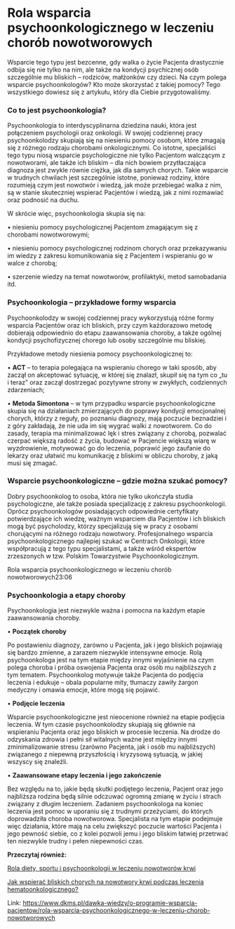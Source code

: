# Rola wsparcia psychoonkologicznego w leczeniu chorób nowotworowych

Wsparcie tego typu jest bezcenne, gdy walka o życie Pacjenta drastycznie odbija się nie tylko na nim, ale także na kondycji psychicznej osób szczególnie mu bliskich – rodziców, małżonków czy dzieci. Na czym polega wsparcie psychoonkologów? Kto może skorzystać z takiej pomocy? Tego wszystkiego dowiesz się z artykułu, który dla Ciebie przygotowaliśmy.


### Co to jest psychoonkologia?


Psychoonkologia to interdyscyplinarna dziedzina nauki, która jest połączeniem psychologii oraz onkologii. W swojej codziennej pracy psychoonkolodzy skupiają się na niesieniu pomocy osobom, które zmagają się z różnego rodzaju chorobami onkologicznymi. Co istotne, specjaliści tego typu niosą wsparcie psychologiczne nie tylko Pacjentom walczącym z nowotworami, ale także ich bliskim – dla nich bowiem przytłaczająca diagnoza jest zwykle równie ciężka, jak dla samych chorych. Takie wsparcie w trudnych chwilach jest szczególnie istotne, ponieważ rodziny, które rozumieją czym jest nowotwór i wiedzą, jak może przebiegać walka z nim, są w stanie skuteczniej wspierać Pacjentów i wiedzą, jak z nimi rozmawiać oraz podnosić na duchu.


W skrócie więc, psychoonkologia skupia się na:


• niesieniu pomocy psychologicznej Pacjentom zmagającym się z chorobami nowotworowymi;


• niesieniu pomocy psychologicznej rodzinom chorych oraz przekazywaniu im wiedzy z zakresu komunikowania się z Pacjentem i wspieraniu go w walce z chorobą;


• szerzenie wiedzy na temat nowotworów, profilaktyki, metod samobadania itd.


### Psychoonkologia – przykładowe formy wsparcia


Psychoonkolodzy w swojej codziennej pracy wykorzystują różne formy wsparcia Pacjentów oraz ich bliskich, przy czym każdorazowo metodę dobierają odpowiednio do etapu zaawansowania choroby, a także ogólnej kondycji psychofizycznej chorego lub osoby szczególnie mu bliskiej.


Przykładowe metody niesienia pomocy psychoonkologicznej to:


• **ACT** – to terapia polegająca na wspieraniu chorego w taki sposób, aby zaczął on akceptować sytuację, w której się znalazł, skupił się na tym co „tu i teraz” oraz zaczął dostrzegać pozytywne strony w zwykłych, codziennych zdarzeniach;


• **Metoda Simontona** – w tym przypadku wsparcie psychoonkologiczne skupia się na działaniach zmierzających do poprawy kondycji emocjonalnej chorych, którzy z reguły, po poznaniu diagnozy, mają poczucie beznadziei i z góry zakładają, że nie uda im się wygrać walki z nowotworem. Co do zasady, terapia ma minimalizować lęk i stres związany z chorobą, pozwalać czerpać większą radość z życia, budować w Pacjencie większą wiarę w wyzdrowienie, motywować go do leczenia, poprawić jego zaufanie do lekarzy oraz ułatwić mu komunikację z bliskimi w obliczu choroby, z jaką musi się zmagać.


### Wsparcie psychoonkologiczne – gdzie można szukać pomocy?


Dobry psychoonkolog to osoba, która nie tylko ukończyła studia psychologiczne, ale także posiada specjalizację z zakresu psychoonkologii. Oprócz psychoonkologów posiadających odpowiednie certyfikaty potwierdzające ich wiedzę, ważnym wsparciem dla Pacjentów i ich bliskich mogą być psycholodzy, którzy specjalizują się w pracy z osobami chorującymi na różnego rodzaju nowotwory. Profesjonalnego wsparcia psychoonkologicznego najlepiej szukać w Centrach Onkologii, które współpracują z tego typu specjalistami, a także wśród ekspertów zrzeszonych w tzw. Polskim Towarzystwie Psychoonkologicznym.


Rola wsparcia psychoonkologicznego w leczeniu chorób nowotworowych23:06
### Psychoonkologia a etapy choroby


Psychoonkologia jest niezwykle ważna i pomocna na każdym etapie zaawansowania choroby.


• **Początek choroby**


Po postawieniu diagnozy, zarówno u Pacjenta, jak i jego bliskich pojawiają się bardzo zmienne, a zarazem niezwykle intensywne emocje. Rolą psychoonkologa jest na tym etapie między innymi wyjaśnienie na czym polega choroba i próba oswojenia Pacjenta oraz osób mu najbliższych z tym tematem. Psychoonkolog motywuje także Pacjenta do podjęcia leczenia i edukuje – obala popularne mity, tłumaczy zawiły żargon medyczny i omawia emocje, które mogą się pojawić.


• **Podjęcie leczenia**


Wsparcie psychoonkologiczne jest nieocenione również na etapie podjęcia leczenia. W tym czasie psychoonkolodzy skupiają się głównie na wspieraniu Pacjenta oraz jego bliskich w procesie leczenia. Na drodze do odzyskania zdrowia i pełni sił witalnych ważne jest między innymi zminimalizowanie stresu (zarówno Pacjenta, jak i osób mu najbliższych) związanego z niepewną przyszłością i kryzysową sytuacją, w jakiej wszyscy się znaleźli.


• **Zaawansowane etapy leczenia i jego zakończenie**


Bez względu na to, jakie będą skutki podjętego leczenia, Pacjent oraz jego najbliższa rodzina będą silnie odczuwać ogromną zmianę w życiu i strach związany z długim leczeniem. Zadaniem psychoonkologa na koniec leczenia jest pomoc w uporaniu się z trudnymi przeżyciami, do których doprowadziła choroba nowotworowa. Specjalista na tym etapie podejmuje więc działania, które mają na celu zwiększyć poczucie wartości Pacjenta i jego pewność siebie, co z kolei pozwoli jemu i jego bliskim łatwiej przetrwać ten niezwykle trudny i pełen niepewności czas.


**Przeczytaj również:**


[Rola diety, sportu i psychoonkologii w leczeniu nowotworów krwi](/dawka-wiedzy/o-programie-wsparcia-pacjentow/rola-diety-sportu-i-psychoonkologii-w-leczeniu-nowotworow-krwi "Rola diety, sportu i psychoonkologii w leczeniu nowotworów krwi")


[Jak wspierać bliskich chorych na nowotwory krwi podczas leczenia hematoonkologicznego?](/dawka-wiedzy/o-programie-wsparcia-pacjentow/jak-wspierac-bliskich-chorych-na-nowotwory-krwi-podczas-leczenia-hematoonkologicznego "Jak wspierać bliskich chorych na nowotwory krwi podczas leczenia hematoonkologicznego?")


  




Link: https://www.dkms.pl/dawka-wiedzy/o-programie-wsparcia-pacjentow/rola-wsparcia-psychoonkologicznego-w-leczeniu-chorob-nowotworowych
